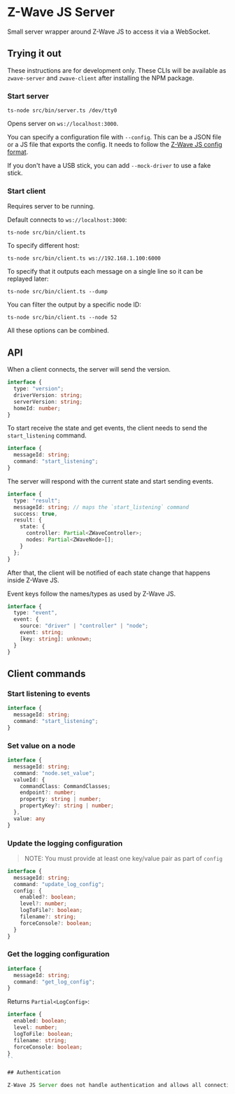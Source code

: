 # Z-Wave JS Server

Small server wrapper around Z-Wave JS to access it via a WebSocket.

## Trying it out

These instructions are for development only. These CLIs will be available as `zwave-server` and `zwave-client` after installing the NPM package.

### Start server

```shell
ts-node src/bin/server.ts /dev/tty0
```

Opens server on `ws://localhost:3000`.

You can specify a configuration file with `--config`. This can be a JSON file or a JS file that exports the config. It needs to follow the [Z-Wave JS config format](https://zwave-js.github.io/node-zwave-js/#/api/driver?id=zwaveoptions).

If you don't have a USB stick, you can add `--mock-driver` to use a fake stick.

### Start client

Requires server to be running.

Default connects to `ws://localhost:3000`:

```shell
ts-node src/bin/client.ts
```

To specify different host:

```shell
ts-node src/bin/client.ts ws://192.168.1.100:6000
```

To specify that it outputs each message on a single line so it can be replayed later:

```shell
ts-node src/bin/client.ts --dump
```

You can filter the output by a specific node ID:

```shell
ts-node src/bin/client.ts --node 52
```

All these options can be combined.

## API

When a client connects, the server will send the version.

```ts
interface {
  type: "version";
  driverVersion: string;
  serverVersion: string;
  homeId: number;
}
```

To start receive the state and get events, the client needs to send the `start_listening` command.

```ts
interface {
  messageId: string;
  command: "start_listening";
}
```

The server will respond with the current state and start sending events.

```ts
interface {
  type: "result";
  messageId: string; // maps the `start_listening` command
  success: true,
  result: {
    state: {
      controller: Partial<ZWaveController>;
      nodes: Partial<ZWaveNode>[];
    }
  };
}
```

After that, the client will be notified of each state change that happens inside Z-Wave JS.

Event keys follow the names/types as used by Z-Wave JS.

```ts
interface {
  type: "event",
  event: {
    source: "driver" | "controller" | "node";
    event: string;
    [key: string]: unknown;
  }
}
```

## Client commands

### Start listening to events

```ts
interface {
  messageId: string;
  command: "start_listening";
}
```

### Set value on a node

```ts
interface {
  messageId: string;
  command: "node.set_value";
  valueId: {
    commandClass: CommandClasses;
    endpoint?: number;
    property: string | number;
    propertyKey?: string | number;
  },
  value: any
}
```

### Update the logging configuration

> NOTE: You must provide at least one key/value pair as part of `config`

```ts
interface {
  messageId: string;
  command: "update_log_config";
  config: {
    enabled?: boolean;
    level?: number;
    logToFile?: boolean;
    filename?: string;
    forceConsole?: boolean;
  }
}
```

### Get the logging configuration

```ts
interface {
  messageId: string;
  command: "get_log_config";
}
```

Returns `Partial<LogConfig>`:

```ts
interface {
  enabled: boolean;
  level: number;
  logToFile: boolean;
  filename: string;
  forceConsole: boolean;
}
``

## Authentication

Z-Wave JS Server does not handle authentication and allows all connections to the websocket API. If you want to add authentication, add authentication middleware to your Express instance or run NGINX in front of Express instance.
```
